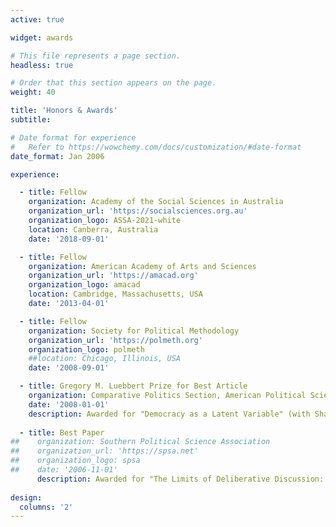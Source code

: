 ```yaml
---
active: true

widget: awards

# This file represents a page section.
headless: true

# Order that this section appears on the page.
weight: 40

title: 'Honors & Awards'
subtitle:

# Date format for experience
#   Refer to https://wowchemy.com/docs/customization/#date-format
date_format: Jan 2006

experience:

  - title: Fellow
    organization: Academy of the Social Sciences in Australia
    organization_url: 'https://socialsciences.org.au'
    organization_logo: ASSA-2021-white
    location: Canberra, Australia
    date: '2018-09-01'

  - title: Fellow
    organization: American Academy of Arts and Sciences
    organization_url: 'https://amacad.org'
    organization_logo: amacad
    location: Cambridge, Massachusetts, USA
    date: '2013-04-01'

  - title: Fellow
    organization: Society for Political Methodology
    organization_url: 'https://polmeth.org'
    organization_logo: polmeth
    ##location: Chicago, Illinois, USA
    date: '2008-09-01'

  - title: Gregory M. Luebbert Prize for Best Article
    organization: Comparative Politics Section, American Political Science Association
    date: '2008-01-01'
    description: Awarded for "Democracy as a Latent Variable" (with Shawn Treier), _American Journal of Political Science_.
  
  - title: Best Paper
##    organization: Southern Political Science Association
##    organization_url: 'https://spsa.net'
##    organization_logo: spsa
##    date: '2006-11-01'
      description: Awarded for "The Limits of Deliberative Discussion: A Model of Everyday Political Arguments" (with Paul M. Sniderman), _Journal of Politics_
    
design:
  columns: '2'
---
```

